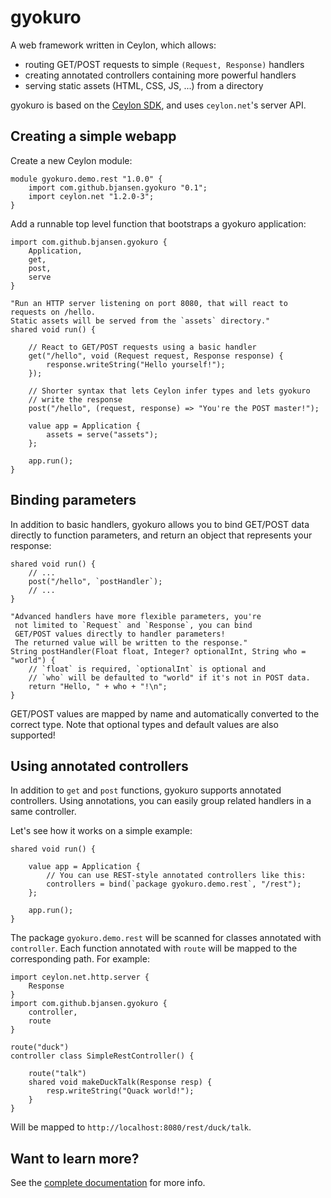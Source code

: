 # gyokuro
A web framework written in Ceylon, which allows:

* routing GET/POST requests to simple `(Request, Response)` handlers
* creating annotated controllers containing more powerful handlers
* serving static assets (HTML, CSS, JS, ...) from a directory

gyokuro is based on the [Ceylon SDK](http://github.com/ceylon/ceylon-sdk), 
and uses `ceylon.net`'s server API.

## Creating a simple webapp

Create a new Ceylon module:

```ceylon
module gyokuro.demo.rest "1.0.0" {
	import com.github.bjansen.gyokuro "0.1";
	import ceylon.net "1.2.0-3";
}
```

Add a runnable top level function that bootstraps a gyokuro application:

```ceylon
import com.github.bjansen.gyokuro {
	Application,
	get,
	post,
	serve
}

"Run an HTTP server listening on port 8080, that will react to requests on /hello.
Static assets will be served from the `assets` directory."
shared void run() {

	// React to GET/POST requests using a basic handler
	get("/hello", void (Request request, Response response) {
		response.writeString("Hello yourself!");
	});
	
	// Shorter syntax that lets Ceylon infer types and lets gyokuro
	// write the response
	post("/hello", (request, response) => "You're the POST master!");

	value app = Application {
		assets = serve("assets");
	};
	
	app.run();
}
```

## Binding parameters

In addition to basic handlers, gyokuro allows you to bind GET/POST data
directly to function parameters, and return an object that represents your response:

```ceylon
shared void run() {
	// ...
	post("/hello", `postHandler`);
	// ...
}

"Advanced handlers have more flexible parameters, you're
 not limited to `Request` and `Response`, you can bind
 GET/POST values directly to handler parameters!
 The returned value will be written to the response."
String postHandler(Float float, Integer? optionalInt, String who = "world") {
	// `float` is required, `optionalInt` is optional and
	// `who` will be defaulted to "world" if it's not in POST data.
	return "Hello, " + who + "!\n";
}
```

GET/POST values are mapped by name and automatically converted to the correct type.
Note that optional types and default values are also supported!

## Using annotated controllers

In addition to `get` and `post` functions, gyokuro supports annotated controllers.
Using annotations, you can easily group related handlers in a same controller.

Let's see how it works on a simple example:

```ceylon
shared void run() {

	value app = Application {
		// You can use REST-style annotated controllers like this:
		controllers = bind(`package gyokuro.demo.rest`, "/rest");
	};
	
	app.run();
}
```

The package `gyokuro.demo.rest` will be scanned for classes annotated with `controller`.
Each function annotated with `route` will be mapped to the corresponding path. For example:

```ceylon
import ceylon.net.http.server {
	Response
}
import com.github.bjansen.gyokuro {
	controller,
	route
}

route("duck")
controller class SimpleRestController() {
	
	route("talk")
	shared void makeDuckTalk(Response resp) {
		resp.writeString("Quack world!");
	}
}
```

Will be mapped to `http://localhost:8080/rest/duck/talk`.

## Want to learn more?

See the [complete documentation](http://bjansen.github.io/gyokuro/doc/0.1/) for more info.
